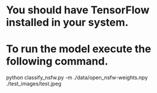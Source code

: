 # You should have TensorFlow installed in your system.
# To run the model execute the following command.

python classify_nsfw.py -m ./data/open_nsfw-weights.npy ./test_images/test.jpeg
